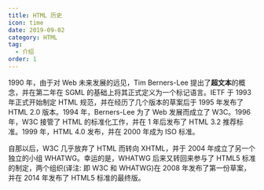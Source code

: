 ```yaml
---
title: HTML 历史
icon: time
date: 2019-09-02
category: HTML
tag:
  - 介绍
order: 1
---
```


1990 年，由于对 Web 未来发展的远见，Tim Berners-Lee 提出了**超文本**的概念，并在第二年在 SGML 的基础上将其正式定义为一个标记语言。IETF 于 1993 年正式开始制定 HTML 规范，并在经历了几个版本的草案后于 1995 年发布了 HTML 2.0 版本。1994 年，Berners-Lee 为了 Web 发展而成立了 W3C。1996 年，W3C 接管了 HTML 的标准化工作，并在 1 年后发布了 HTML 3.2 推荐标准。1999 年，HTML 4.0 发布，并在 2000 年成为 ISO 标准。

自那以后，W3C 几乎放弃了 HTML 而转向 XHTML，并于 2004 年成立了另一个独立的小组 WHATWG。幸运的是，WHATWG 后来又转回来参与了 HTML5 标准的制定，两个组织(译注: 即 W3C 和 WHATWG)在 2008 年发布了第一份草案，并在 2014 年发布了 HTML5 标准的最终版。
